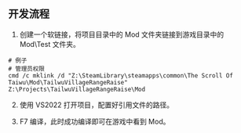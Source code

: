 ## 开发流程

1. 创建一个软链接，将项目目录中的 Mod 文件夹链接到游戏目录中的 Mod\Test 文件夹。

```shell
# 例子
# 管理员权限
cmd /c mklink /d "Z:\SteamLibrary\steamapps\common\The Scroll Of Taiwu\Mod\TailwuVillageRangeRaise" Z:\Projects\TailwuVillageRangeRaise\Mod
```

2. 使用 VS2022 打开项目，配置好引用文件的路径。

3. F7 编译，此时成功编译即可在游戏中看到 Mod。
